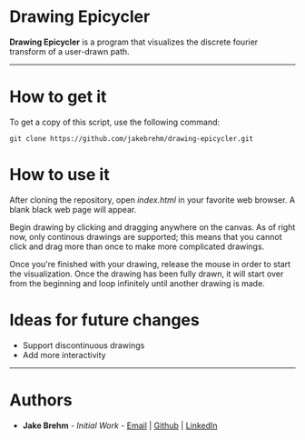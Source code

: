 # Drawing Epicycler

**Drawing Epicycler** is a program that visualizes the discrete fourier transform
of a user-drawn path.

---

# How to get it

To get a copy of this script, use the following command:
```
git clone https://github.com/jakebrehm/drawing-epicycler.git
```

# How to use it

After cloning the repository, open *index.html* in your favorite web browser. A blank black web page will appear.

Begin drawing by clicking and dragging anywhere on the canvas. As of right now, 
only continous drawings are supported; this means that you cannot click and drag 
more than once to make more complicated drawings.

Once you're finished with your drawing, release the mouse in order to start the 
visualization. Once the drawing has been fully drawn, it will start over from 
the beginning and loop infinitely until another drawing is made.

# Ideas for future changes
- Support discontinuous drawings
- Add more interactivity

---

# Authors
- **Jake Brehm** - *Initial Work* - [Email](mailto:jbrehm@tactair.com) | [Github](http://github.com/jakebrehm) | [LinkedIn](http://linkedin.com/in/jacobbrehm)